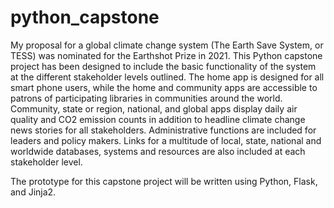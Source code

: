# python_capstone
My proposal for a global climate change system (The Earth Save System, or TESS) was nominated for the Earthshot Prize in 2021. This Python capstone project has been designed to include the basic functionality of the system at the different stakeholder levels outlined. The home app is designed for all smart phone users, while the home and community apps are accessible to patrons of participating libraries in communities around the world. Community, state or region, national, and global apps display daily air quality and CO2 emission counts in addition to headline climate change news stories for all stakeholders. Administrative functions are included for leaders and policy makers. Links for a multitude of local, state, national and worldwide databases, systems and resources are also included at each stakeholder level.

The prototype for this capstone project will be written using Python, Flask, and Jinja2.

